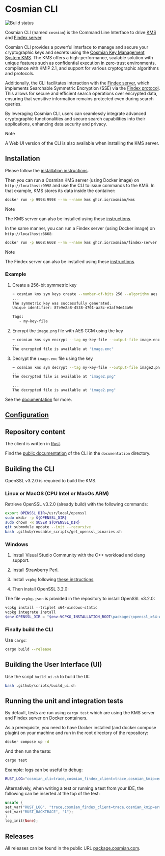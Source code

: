 # Cosmian CLI

![Build status](https://github.com/Cosmian/client/actions/workflows/main_release.yml/badge.svg?branch=main)

Cosmian CLI (named `cosmian`) is the Command Line Interface to drive [KMS](https://github.com/Cosmian/kms) and [Findex server](https://github.com/Cosmian/findex-server).

Cosmian CLI provides a powerful interface to manage and secure your cryptographic keys and secrets using the [Cosmian Key Management System KMS](https://github.com/Cosmian/kms).
The KMS offers a high-performance, scalable solution with unique features such as confidential execution in zero-trust environments, compliance with KMIP 2.1, and support for various cryptographic algorithms and protocols.

Additionally, the CLI facilitates interaction with the [Findex server](https://github.com/Cosmian/findex-server), which implements Searchable Symmetric Encryption (SSE) via the [Findex protocol](https://github.com/Cosmian/findex). This allows for secure and efficient search operations over encrypted data, ensuring that sensitive information remains protected even during search queries.

By leveraging Cosmian CLI, users can seamlessly integrate advanced cryptographic functionalities and secure search capabilities into their applications, enhancing data security and privacy.

> [!NOTE]
> A Web UI version of the CLI is also available when installing the KMS server.

## Installation

Please follow the [installation instructions](./documentation/docs/installation.md).

Then you can run a Cosmian KMS server (using Docker image) on `http://localhost:9998` and use the CLI to issue commands to the KMS.
In that example, KMS stores its data inside the container:

```sh
docker run -p 9998:9998 --rm --name kms ghcr.io/cosmian/kms
```

> [!NOTE]
> The KMS server can also be installed using these [instructions](https://docs.cosmian.com/key_management_system/single_server_mode/#quick-start).

In the same manner, you can run a Findex server (using Docker image) on `http://localhost:6668`:

```sh
docker run -p 6668:6668 --rm --name kms ghcr.io/cosmian/findex-server
```

> [!NOTE]
> The Findex server can also be installed using these [instructions](./documentation/docs/installation.md).

### Example

1. Create a 256-bit symmetric key

   ```sh
   ➜ cosmian kms sym keys create --number-of-bits 256 --algorithm aes --tag my-key-file
   ...
   The symmetric key was successfully generated.
   Unique identifier: 87e9e2a8-4538-4701-aa8c-e3af94e44a9e

   Tags:
      - my-key-file
   ```

2. Encrypt the `image.png` file with AES GCM using the key

   ```sh
   ➜ cosmian kms sym encrypt --tag my-key-file --output-file image.enc image.png
   ...
   The encrypted file is available at "image.enc"
   ```

3. Decrypt the `image.enc` file using the key

   ```sh
   ➜ cosmian kms sym decrypt --tag my-key-file --output-file image2.png image.enc
   ...
   The decrypted file is available at "image2.png"

   ...
   The decrypted file is available at "image2.png"
   ```

See the [documentation](https://docs.cosmian.com/key_management_system/) for more.

## [Configuration](./documentation/docs/configuration.md)

## Repository content

The client is written in [Rust](https://www.rust-lang.org/).

Find the [public documentation](https://docs.cosmian.com/cosmian_cli/) of the CLI in the `documentation`
directory.

## Building the CLI

OpenSSL v3.2.0 is required to build the KMS.

### Linux or MacOS (CPU Intel or MacOs ARM)

Retrieve OpenSSL v3.2.0 (already build) with the following commands:

```sh
export OPENSSL_DIR=/usr/local/openssl
sudo mkdir -p ${OPENSSL_DIR}
sudo chown -R $USER ${OPENSSL_DIR}
git submodule update --init --recursive
bash .github/reusable_scripts/get_openssl_binaries.sh
```

### Windows

1. Install Visual Studio Community with the C++ workload and clang support.
2. Install Strawberry Perl.
3. Install `vcpkg` following
   [these instructions](https://github.com/Microsoft/vcpkg#quick-start-windows)

4. Then install OpenSSL 3.2.0:

The file `vcpkg.json` is provided in the repository to install OpenSSL v3.2.0:

```powershell
vcpkg install --triplet x64-windows-static
vcpkg integrate install
$env:OPENSSL_DIR = "$env:VCPKG_INSTALLATION_ROOT\packages\openssl_x64-windows-static"
```

### Finally build the CLI

Use `cargo`:

```sh
cargo build --release
```

## Building the User Interface (UI)

Use the script `build_ui.sh` to build the UI:

```sh
bash .github/scripts/build_ui.sh
```

## Running the unit and integration tests

By default, tests are run using `cargo test` which are using the KMS server and Findex server on Docker containers.

As a prerequisite, you need to have Docker installed (and docker compose plugin) on your machine and run in the root directory of the repository:

```sh
docker compose up -d
```

And then run the tests:

```sh
cargo test
```

Example: logs can be useful to debug:

```sh
RUST_LOG="cosmian_cli=trace,cosmian_findex_client=trace,cosmian_kmip=error,cosmian_kms_rest_client=info" cargo test
````

Alternatively, when writing a test or running a test from your IDE, the following can be inserted
at the top of the test:

```rust
unsafe {
set_var("RUST_LOG", "trace,cosmian_findex_client=trace,cosmian_kmip=error,cosmian_kms_rest_client=info");
set_var("RUST_BACKTRACE", "1");
}
log_init(None);
```

## Releases

All releases can be found in the public URL [package.cosmian.com](https://package.cosmian.com/cli/).
